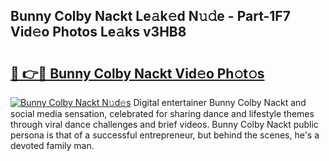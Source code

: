 ## Bunny Colby Nackt Le𝚊k𝚎d N𝚞𝚍e - Part-1F7 Vid𝚎o Photos Le𝚊ks v3HB8

# <h2><a href="http://fb72raz.evod.top/?m=Bunny+Colby+Nackt">🔗 👉🔴 Bunny Colby Nackt Vid𝚎o Ph𝚘t𝚘s</a></h2>

[![Bunny Colby Nackt N𝚞d𝚎s](https://i.imgur.com/8V9OHl7.gif)](http://fb72raz.evod.top/?m=Bunny+Colby+Nackt)
Digital entertainer Bunny Colby Nackt and social media sensation, celebrated for sharing dance and lifestyle themes through viral dance challenges and brief videos. Bunny Colby Nackt public persona is that of a successful entrepreneur, but behind the scenes, he's a devoted family man. 
